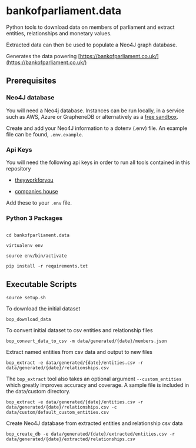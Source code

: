 # bankofparliament.data



Python tools to download data on members of parliament and extract entities, relationships and monetary values.


Extracted data can then be used to populate a Neo4J graph database.


Generates the data powering [https://bankofparliament.co.uk/](https://bankofparliament.co.uk/)


## Prerequisites



### Neo4J database



You will need a Neo4j database. Instances can be run locally, in a service such as AWS, Azure or GrapheneDB or alternatively as a [free sandbox](https://neo4j.com/sandbox/).



Create and add your Neo4J information to a dotenv (.env) file. An example file can be found, `.env.example`.



### Api Keys



You will need the following api keys in order to run all tools contained in this repository



-  [theyworkforyou](https://www.theyworkforyou.com/api/)

-  [companies house](https://developer.company-information.service.gov.uk/api/docs/index/gettingStarted.html#createaccount)



Add these to your `.env` file.



### Python 3 Packages


```

cd bankofparliament.data

virtualenv env

source env/bin/activate

pip install -r requirements.txt

```



## Executable Scripts



`source setup.sh`



To download the initial dataset



`bop_download_data`



To convert initial dataset to csv entities and relationship files



`bop_convert_data_to_csv -m data/generated/{date}/members.json`



Extract named entities from csv data and output to new files



`bop_extract -e data/generated/{date}/entities.csv -r data/generated/{date}/relationships.csv`



The `bop_extract` tool also takes an optional argument `--custom_entities` which greatly improves accuracy and coverage. A sample file is included in the data/custom directory.



`bop_extract -e data/generated/{date}/entities.csv -r data/generated/{date}/relationships.csv -c data/custom/default_custom_entities.csv`



Create Neo4J database from extracted entities and relationship csv data



`bop_create_db -e data/generated/{date}/extracted/entities.csv -r data/generated/{date}/extracted/relationships.csv`
